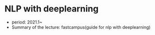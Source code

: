 # NLP with deeplearning
- period: 2021.1~
- Summary of the lecture: fastcampus(guide for nlp with deeplearning)

